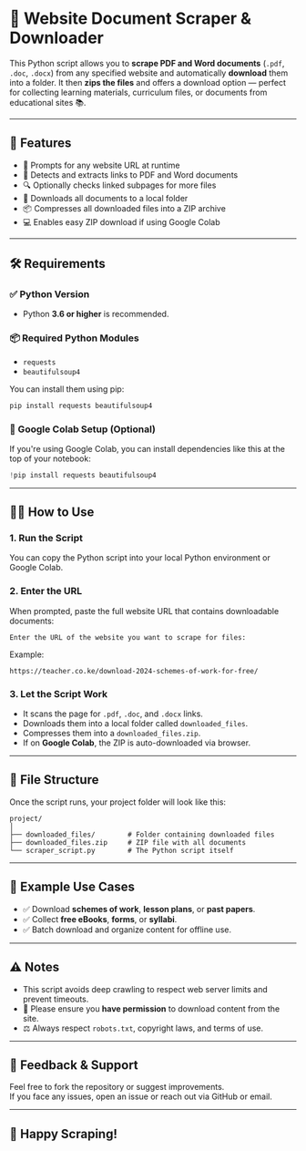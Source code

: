 # 📄 Website Document Scraper & Downloader

This Python script allows you to **scrape PDF and Word documents** (`.pdf`, `.doc`, `.docx`) from any specified website and automatically **download** them into a folder. It then **zips the files** and offers a download option — perfect for collecting learning materials, curriculum files, or documents from educational sites 📚.

---

## 🚀 Features

- 🔗 Prompts for any website URL at runtime
- 🧠 Detects and extracts links to PDF and Word documents
- 🔍 Optionally checks linked subpages for more files
- 💾 Downloads all documents to a local folder
- 📦 Compresses all downloaded files into a ZIP archive
- 💻 Enables easy ZIP download if using Google Colab

---

## 🛠️ Requirements

### ✅ Python Version

- Python **3.6 or higher** is recommended.

### 📦 Required Python Modules

- `requests`
- `beautifulsoup4`

You can install them using pip:

```bash
pip install requests beautifulsoup4
```

### 🧪 Google Colab Setup (Optional)

If you're using Google Colab, you can install dependencies like this at the top of your notebook:

```python
!pip install requests beautifulsoup4
```

---

## 🧑‍💻 How to Use

### 1. Run the Script

You can copy the Python script into your local Python environment or Google Colab.

### 2. Enter the URL

When prompted, paste the full website URL that contains downloadable documents:

```
Enter the URL of the website you want to scrape for files:
```

Example:

```
https://teacher.co.ke/download-2024-schemes-of-work-for-free/
```

### 3. Let the Script Work

- It scans the page for `.pdf`, `.doc`, and `.docx` links.
- Downloads them into a local folder called `downloaded_files`.
- Compresses them into a `downloaded_files.zip`.
- If on **Google Colab**, the ZIP is auto-downloaded via browser.

---

## 📁 File Structure

Once the script runs, your project folder will look like this:

```
project/
│
├── downloaded_files/        # Folder containing downloaded files
├── downloaded_files.zip     # ZIP file with all documents
└── scraper_script.py        # The Python script itself
```

---

## 📎 Example Use Cases

- ✅ Download **schemes of work**, **lesson plans**, or **past papers**.
- ✅ Collect **free eBooks**, **forms**, or **syllabi**.
- ✅ Batch download and organize content for offline use.

---

## ⚠️ Notes

- This script avoids deep crawling to respect web server limits and prevent timeouts.
- 📌 Please ensure you **have permission** to download content from the site.
- ⚖️ Always respect `robots.txt`, copyright laws, and terms of use.

---

## 💬 Feedback & Support

Feel free to fork the repository or suggest improvements.  
If you face any issues, open an issue or reach out via GitHub or email.

---

## 🎉 Happy Scraping!
